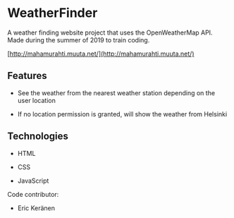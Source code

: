 # WeatherFinder
A weather finding website project that uses the OpenWeatherMap API. Made during the summer of 2019 to train coding.

[http://mahamurahti.muuta.net/](http://mahamurahti.muuta.net/)

## Features

- See the weather from the nearest weather station depending on the user location

- If no location permission is granted, will show the weather from Helsinki

## Technologies

- HTML

- CSS

- JavaScript

 Code contributor:
 * Eric Keränen
